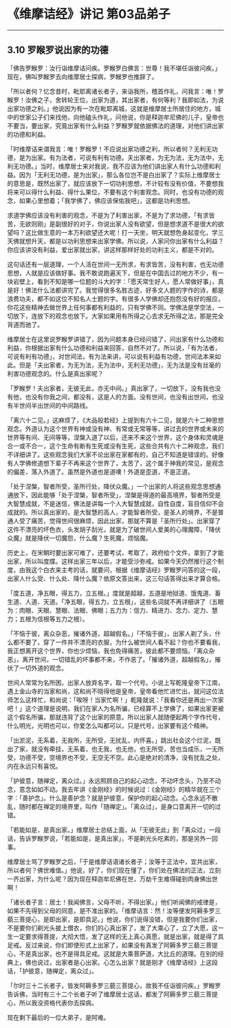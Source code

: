 # 《维摩诘经》讲记 第03品弟子

------

## 3.10 罗睺罗说出家的功德

「佛告罗睺罗：汝行诣维摩诘问疾。罗睺罗白佛言：世尊！我不堪任诣彼问疾。」现在，佛叫罗睺罗去向维摩居士探病，罗睺罗也推辞了。

「所以者何？忆念昔时，毗耶离诸长者子，来诣我所，稽首作礼，问我言：唯！罗睺罗！汝佛之子，舍转轮王位，出家为道，其出家者，有何等利？我即如法，为说出家功德之利。」他说因为有一次在毗耶离城，这就是维摩居士所居住的地方，城中的世家公子们来找他，向他磕头作礼，问他说，你是释迦牟尼佛的儿子，皇帝也不要当，要出家，究竟出家有什么利益？罗睺罗就依据佛法的道理，对他们讲出家的功德和利益。

「时维摩诘来谓我言：唯！罗睺罗！不应说出家功德之利，所以者何？无利无功德，是为出家。有为法者，可说有利有功德。夫出家者，为无为法，无为法中，无利无功德。」当时，维摩居士来对我说，我不应该为他们讲出家人有什么功德和利益。因为「无利无功德，是为出家」，那么各位岂不是白出家了？实际上维摩居士的意思是，既然出家了，就应该放下一切功利思想，不计较有没有价值，不要想我将来可以得什么利益、得什么果位，不要有这个利害观念。同时，也没有功德的观念，如果心里想着；「我学佛了，佛应该保佑我吧」，这都是功利思想。

求道学佛应该没有利害的观念，不是为了利害出家，不是为了求功德，「有求皆苦，无欲则刚」是副很好的对子，你说出家人没有欲望，但是想求道不是很大的欲望吗？这比做生意的一本万利欲望还大呢！打一天坐，明天就想色身起变化，学三天佛就想升天，都是以功利思想来出家学佛。所以说，人家问你出家有什么利益？你应该讲没有利益，爱出家就出家，讲这样那样好处的功利主义，都是不对的。

这句话还有一层道理，一个人活在世间一无所求，有求皆苦，没有利害，也无功德思想，人就是应该做好事。我不敢说跑遍天下，但是在中国去过的地方不少，有一块岩壁上，看到不知是哪一位题的斗大的字：「愿天常生好人，愿人常做好事」，真是好！佛法什么法都讲完了。我觉得很多名胜古迹，好多文人题的字作的诗，都是浪费功夫，都不如这位不知名人士题的字。有很多人学佛却还抱怨没有好的报应，你花这些精神去做世界上任何事都有利益的，只有学佛不同。学佛法是学空法，一切放下，连放下的观念也放下。大家如果用有所得之心去求无所得之法，那是完全背道而驰了。

维摩居士在这里说罗睺罗讲错了，因为问题本身已经问错了，问出家有什么功德和利益，你根据出家有什么功德和利益来回答，自然不对了。所以说，「有为法者，可说有利有功德」，对世间法，有为法来讲，可以说有利益有功德，世间法本来如此。但是「夫出家者，为无为法，无为法中，无利无功德」，无为法是没有丝毫的利害功德观念的。什么是真出家呢？

「罗睺罗！夫出家者，无彼无此，亦无中间。」真出家了，一切放下，没有我也没有他，也没有你我之间，都没有，这是人的方面。没有世间，也没有出世间，也没有半世间半出世间的中间路线。

「离六十二见。」这麻烦了，《大品般若经》上提到有六十二见，就是六十二种思想观念。外道认为这个世界有神或没有神、有常或无常等等，讲过去的世界或未来的世界等有间、无间等等，涅槃入道了以后，还来不来这个世界，这个身体和灵魂是合一或不合一，这个生命有断有生死或没有生死，这些合共有六十二种观念，我们不详细讲了。这些观念我们大家不论出家在家都有的，自己不知道是错误的。好像有人学佛修道想下辈子不再来这个世界了，太苦了，这个属于神我的常见，是观念的偏差，落入外道了。虽然是外道也是道噢！外道是歪道，不是正道。

「处于涅槃，智者所受，圣所行处，降伏众魔。」一个出家的人将这些观念思想通通放下，因此能够「处于涅槃，智者所受」，涅槃是得道的最高境界，智者所受是大智慧成就，不是迷信，佛法是讲每一个人大智慧成就，自性自度，盲目信仰不会成就的。所以真出家的，是大智慧的高人，才能智者所受，是圣人的境界，不是普通人受了痛苦，觉得世间很麻烦，因此出家，那就不算是「圣所行处」。出家穿了这件不漂亮的坏色衣，头发胡子刮光，就是为了破世间人爱美的心理魔障，「降伏众魔」就是降伏一切魔怨，什么魔？生死魔，烦恼魔。

历史上，在宋朝时要出家可难了，还要考试，考取了，政府给个文件，拿到了才能出家，所以叫度牒。这样出家三年以后，才能受沙弥戒。如果今天仍然推行这个制度，由我这个白衣来主考的话，就要问，根据《维摩诘经》罗睺罗问答的这一段，出家人什么受、什么处、降什么魔？依原文答出来，这三句话答得出来才算合格。

「度五道，净五眼，得五力，立五根。」度就是超越，五道是地狱道、饿鬼道、畜生道、人道、天道。「净五眼，得五力，立五根」，这些名词就不再详细讲了（五眼为：肉眼、天眼、慧眼、法眼、佛眼；五力为：信力、精进力、念力、定力、慧力；五根为信根等五力之根）。

「不恼于彼，离众杂恶，摧诸外道，超越假名。」「不恼于彼」，出家人剃了头，什么都不要了，穿了一件并不漂亮的衣服，为什么被世间人看不起？你也不要看我，我正想离开这个世界，你也少烦恼，我也免得痛苦，彼此都不要烦恼。「离众杂恶」，离开世间，一切错乱的坏事都不来，不作恶了。「摧诸外道，超越假名」，摧伏了一切外道的观念。

世间人常常为名所困，出家人放弃名字，取一个代号。小说上写乾隆皇帝下江南，遇上金山寺的当家和尚，这和尚不晓得他是皇帝，皇帝看他忙进忙出，就问这位法师怎么这样忙，和尚说：「唉呀！当家忙啊！」乾隆就说：「我看你还是再出一次家吧！」这个道理是说明，我们在家人为名所骗，已经算不上学佛了，如果出家更被这个假名所骗，那就违背了这个出家的原意。所以出家人就随便起两个字作代号，什么明光，光明也可以，你爱怎么叫都可以，只是代号，出家要有这个精神。

「出淤泥，无系着，无我所，无所受，无扰乱，内怀喜。」跳出社会这个烂泥，既出了家，就没有牵挂，无系着，也无我，也无他，也无所受，苦也当成乐，一无所受，功德不受，空境界也不受，无空无不空。此心是绝对的清净，没有扰乱之处，内在永远只有喜悦。

「护彼意，随禅定，离众过。」永远照顾自己的起心动念，不动坏念头，乃至不动念，意念如如不动。我去年讲《金刚经》的时候说过：《金刚经》的精华就在三个字：「善护念」。什么是善护念？就是护彼意，保护你的起心动念。心念永远不散乱，随时都在禅定的境界里，叫作「随禅定」。「离众过」，是身口意离开一切的过错。

「若能如是，是真出家。」维摩居士总结上面，从「无彼无此」到「离众过」一段话，告诉罗睺罗说，「若能如是，是真出家」，不是剃光头吃素的，那是另外一回事。

维摩居士骂了罗睺罗之后，「于是维摩诘语诸长者子；汝等于正法中，宜共出家，所以者何？佛世难值。」他说，好了，你们现在懂了，你们处在佛法的正法，立刻一齐出家，为什么呢？因为现在释迦牟尼佛在世，万劫千生难得碰到肉身佛出世啊！

「诸长者子言：居士！我闻佛言，父母不听，不得出家。」他们听闻佛的戒律是，如果不先得到父母的同意，是不准出家的。「维摩诘言：然！汝等便发阿耨多罗三藐三菩提心，是即出家，是即具足。」他说，你们说得没错，但是我要你们出家，不是要你们剃光头披上僧衣，你们的心真出家了，发了大乘心了，立了大愿，这一生一定要求得菩提，大彻大悟，发了这样的无上真心真愿，就是出家，就是得了具足戒。反过来说，你们即使形式上出家了，如果没有真发了阿耨多罗三藐三菩提心，不是真出家，也不是得具足戒。这就是大乘菩萨道，大比丘的道理。在别的经典上，佛也说过，出家者是心出家。心怎么出家？就是刚才《维摩诘经》上这段话，「护彼意，随禅定，离众过」。

「尔时三十二长者子，皆发阿耨多罗三藐三菩提心，故我不任诣彼问疾。」罗睺罗告诉佛，当时有三十二个长者子听了维摩居士这话，都发了阿耨多罗三藐三菩提心，所以我没资格代表你去探病。

现在剩下最后的一位大弟子，是阿难。
